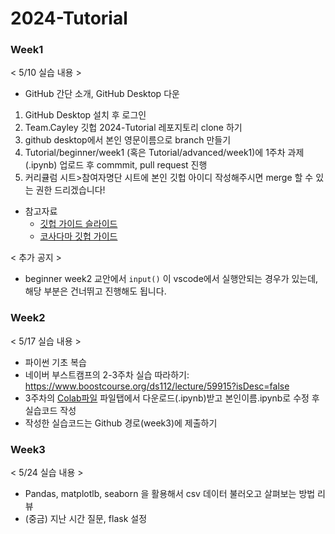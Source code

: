 # 2024-Tutorial

### Week1

< 5/10 실습 내용 >
- GitHub 간단 소개, GitHub Desktop 다운
1. GitHub Desktop 설치 후 로그인
2. Team.Cayley 깃헙 2024-Tutorial 레포지토리 clone 하기 
3. github desktop에서 본인 영문이름으로 branch 만들기
4. Tutorial/beginner/week1 (혹은 Tutorial/advanced/week1)에 1주차 과제(.ipynb) 업로드 후 commmit, pull request 진행
5. 커리큘럼 시트>참여자명단 시트에 본인 깃헙 아이디 작성해주시면 merge 할 수 있는 권한 드리겠습니다!

- 참고자료
  - [깃헙 가이드 슬라이드](https://github.com/TeamCayley-official/2024-Tutorial/tree/main/Tutorial/reference)
  - [코사다마 깃헙 가이드](https://github.com/Team-COSADAMA/2021-Curriculum/tree/main/GitHub-Guides)
 
< 추가 공지 >
- beginner week2 교안에서 `input()` 이 vscode에서 실행안되는 경우가 있는데, 해당 부분은 건너뛰고 진행해도 됩니다. 


### Week2

< 5/17 실습 내용 >
- 파이썬 기초 복습
- 네이버 부스트캠프의 2-3주차 실습 따라하기: https://www.boostcourse.org/ds112/lecture/59915?isDesc=false
- 3주차의 [Colab파일](https://colab.research.google.com/github/corazzon/boostcourse-ds-510/blob/master/open-data-analysis-input.ipynb) 파일탭에서 다운로드(.ipynb)받고 본인이름.ipynb로 수정 후 실습코드 작성
- 작성한 실습코드는 Github 경로(week3)에 제출하기

### Week3

< 5/24 실습 내용 >
- Pandas, matplotlb, seaborn 을 활용해서 csv 데이터 불러오고 살펴보는 방법 리뷰
- (중금) 지난 시간 질문, flask 설정
